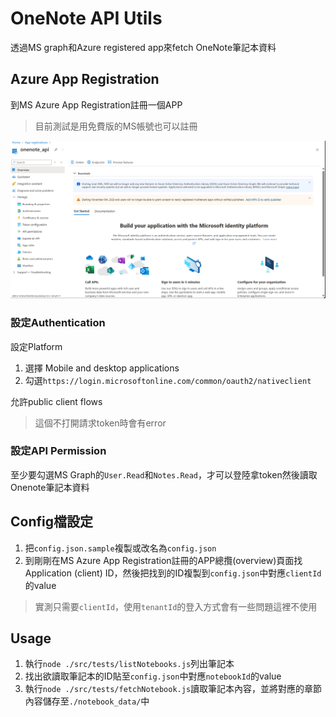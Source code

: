 # OneNote API Utils

透過MS graph和Azure registered app來fetch OneNote筆記本資料

## Azure App Registration
到MS Azure App Registration註冊一個APP
> 目前測試是用免費版的MS帳號也可以註冊

![Azure Registered App](./azure_app_registration.png)

### 設定Authentication
設定Platform
1. 選擇 Mobile and desktop applications
2. 勾選`https://login.microsoftonline.com/common/oauth2/nativeclient`

允許public client flows
> 這個不打開請求token時會有error

### 設定API Permission
至少要勾選MS Graph的`User.Read`和`Notes.Read`，才可以登陸拿token然後讀取Onenote筆記本資料


## Config檔設定
1. 把`config.json.sample`複製或改名為`config.json`
2. 到剛剛在MS Azure App Registration註冊的APP總攬(overview)頁面找Application (client) ID，然後把找到的ID複製到`config.json`中對應`clientId`的value
> 實測只需要`clientId`，使用`tenantId`的登入方式會有一些問題這裡不使用

## Usage
1. 執行`node ./src/tests/listNotebooks.js`列出筆記本
2. 找出欲讀取筆記本的ID貼至`config.json`中對應`notebookId`的value
3. 執行`node ./src/tests/fetchNotebook.js`讀取筆記本內容，並將對應的章節內容儲存至`./notebook_data/`中
